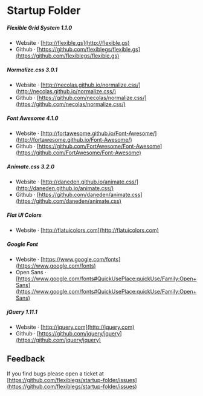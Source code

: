 # Startup Folder

##### Flexible Grid System 1.1.0
- Website · [http://flexible.gs](http://flexible.gs)
- Github · [https://github.com/flexiblegs/flexible.gs](https://github.com/flexiblegs/flexible.gs)

##### Normalize.css 3.0.1
- Website · [http://necolas.github.io/normalize.css/](http://necolas.github.io/normalize.css/)
- Github · [https://github.com/necolas/normalize.css/](https://github.com/necolas/normalize.css/)

##### Font Awesome 4.1.0
- Website · [http://fortawesome.github.io/Font-Awesome/](http://fortawesome.github.io/Font-Awesome/)
- Github · [https://github.com/FortAwesome/Font-Awesome](https://github.com/FortAwesome/Font-Awesome)

##### Animate.css 3.2.0
- Website · [http://daneden.github.io/animate.css/](http://daneden.github.io/animate.css/)
- Github · [https://github.com/daneden/animate.css](https://github.com/daneden/animate.css)

##### Flat UI Colors
- Website · [http://flatuicolors.com](http://flatuicolors.com)

##### Google Font
- Website · [https://www.google.com/fonts](https://www.google.com/fonts)
- Open Sans · [https://www.google.com/fonts#QuickUsePlace:quickUse/Family:Open+Sans](https://www.google.com/fonts#QuickUsePlace:quickUse/Family:Open+Sans)

##### jQuery 1.11.1
- Website · [http://jquery.com](http://jquery.com)
- Github · [https://github.com/jquery/jquery](https://github.com/jquery/jquery)

## Feedback
If you find bugs please open a ticket at [https://github.com/flexiblegs/startup-folder/issues](https://github.com/flexiblegs/startup-folder/issues)
